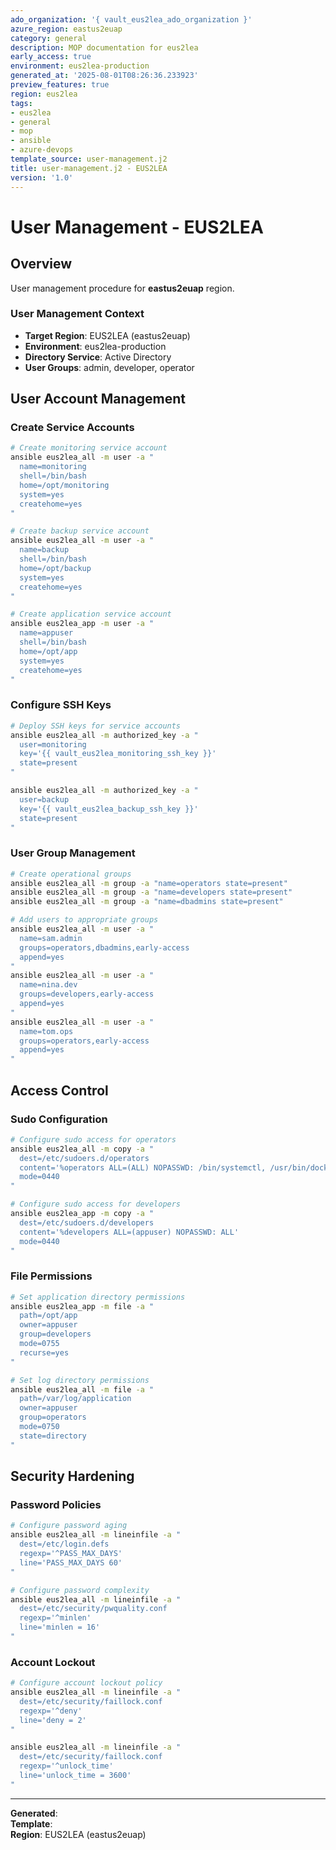 ```yaml
---
ado_organization: '{ vault_eus2lea_ado_organization }'
azure_region: eastus2euap
category: general
description: MOP documentation for eus2lea
early_access: true
environment: eus2lea-production
generated_at: '2025-08-01T08:26:36.233923'
preview_features: true
region: eus2lea
tags:
- eus2lea
- general
- mop
- ansible
- azure-devops
template_source: user-management.j2
title: user-management.j2 - EUS2LEA
version: '1.0'
---
```



# User Management - EUS2LEA

## Overview

User management procedure for **eastus2euap** region.

### User Management Context

- **Target Region**: EUS2LEA (eastus2euap)
- **Environment**: eus2lea-production
- **Directory Service**: Active Directory
- **User Groups**: admin, developer, operator

## User Account Management

### Create Service Accounts
```bash
# Create monitoring service account
ansible eus2lea_all -m user -a "
  name=monitoring
  shell=/bin/bash
  home=/opt/monitoring
  system=yes
  createhome=yes
"

# Create backup service account
ansible eus2lea_all -m user -a "
  name=backup
  shell=/bin/bash
  home=/opt/backup
  system=yes
  createhome=yes
"

# Create application service account
ansible eus2lea_app -m user -a "
  name=appuser
  shell=/bin/bash
  home=/opt/app
  system=yes
  createhome=yes
"
```

### Configure SSH Keys
```bash
# Deploy SSH keys for service accounts
ansible eus2lea_all -m authorized_key -a "
  user=monitoring
  key='{{ vault_eus2lea_monitoring_ssh_key }}'
  state=present
"

ansible eus2lea_all -m authorized_key -a "
  user=backup
  key='{{ vault_eus2lea_backup_ssh_key }}'
  state=present
"
```

### User Group Management
```bash
# Create operational groups
ansible eus2lea_all -m group -a "name=operators state=present"
ansible eus2lea_all -m group -a "name=developers state=present"
ansible eus2lea_all -m group -a "name=dbadmins state=present"

# Add users to appropriate groups
ansible eus2lea_all -m user -a "
  name=sam.admin
  groups=operators,dbadmins,early-access
  append=yes
"
ansible eus2lea_all -m user -a "
  name=nina.dev
  groups=developers,early-access
  append=yes
"
ansible eus2lea_all -m user -a "
  name=tom.ops
  groups=operators,early-access
  append=yes
"
```

## Access Control

### Sudo Configuration
```bash
# Configure sudo access for operators
ansible eus2lea_all -m copy -a "
  dest=/etc/sudoers.d/operators
  content='%operators ALL=(ALL) NOPASSWD: /bin/systemctl, /usr/bin/docker'
  mode=0440
"

# Configure sudo access for developers
ansible eus2lea_app -m copy -a "
  dest=/etc/sudoers.d/developers
  content='%developers ALL=(appuser) NOPASSWD: ALL'
  mode=0440
"
```

### File Permissions
```bash
# Set application directory permissions
ansible eus2lea_app -m file -a "
  path=/opt/app
  owner=appuser
  group=developers
  mode=0755
  recurse=yes
"

# Set log directory permissions
ansible eus2lea_all -m file -a "
  path=/var/log/application
  owner=appuser
  group=operators
  mode=0750
  state=directory
"
```

## Security Hardening

### Password Policies
```bash
# Configure password aging
ansible eus2lea_all -m lineinfile -a "
  dest=/etc/login.defs
  regexp='^PASS_MAX_DAYS'
  line='PASS_MAX_DAYS 60'
"

# Configure password complexity
ansible eus2lea_all -m lineinfile -a "
  dest=/etc/security/pwquality.conf
  regexp='^minlen'
  line='minlen = 16'
"
```

### Account Lockout
```bash
# Configure account lockout policy
ansible eus2lea_all -m lineinfile -a "
  dest=/etc/security/faillock.conf
  regexp='^deny'
  line='deny = 2'
"

ansible eus2lea_all -m lineinfile -a "
  dest=/etc/security/faillock.conf
  regexp='^unlock_time'
  line='unlock_time = 3600'
"
```

---

**Generated**:   
**Template**:   
**Region**: EUS2LEA (eastus2euap)